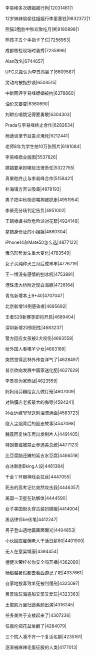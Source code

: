李易峰多次嫖娼被行拘|12031461|1

12岁妹妹偷偷往姐姐行李里塞钱|9832372|1

熊猫3胞胎中秋欢聚吃月饼|9180898|1

熊孩子五个手指卡了仨|7256953|

成都核检现场时装秀|7235996|

Alan改名|6744657|

UFC总裁认为李景亮赢了|6609587|

灵动岛被指抄袭|6503515|

中新网评李易峰嫖娼被拘|6378860|

油价又要变|6360690|

刘畊宏唱跳记得要勇敢|6304303|

Prada与李易峰终止合作|6282634|

杨迪谈录节目差点淹死|6212441|

老师8年为学生拍10万张照片|6191084|

李易峰商业版图|5537826|

嫖娼要承担哪些法律责任|5322755|

真果粒终止与李易峰合作|5158421|

朴海镇方否认吸毒|4978193|

男子把中秋物资喂狗被抓走|4951954|

李景亮分歧判定告负|4951002|

王鹤棣虞书欣危险派对花絮|4924148|

拿错身份证的小姐姐|4880304|

iPhone14和Mate50怎么选|4877122|

俄乌形势发生重大变化|4783549|

女子买纯种犬三月后成串串|4776719|

王一博没有感情的刨冰机|4753891|

港珠澳大桥附近现白海豚|4728164|

青岛新增本土9+40|4707047|

北京新增14例感染者|4695692|

王者S29新赛季即将开启|4689404|

深圳新增20例阳性|4683237|

警方回应女孩被2犬咬伤|4663558|

给外国人看噶羊少女|4663189|

突然觉得武林外传变洋气了|4628497|

普京欲向发展中国家送化肥|4627629|

李景亮为家而战|4623559|

妈妈用蒜瓣给女儿做灯笼|4607009|

对贴膜店老板最大的侮辱|4584241|

孙女远嫁爷爷送别泪流满面|4583723|

隐入尘烟背后的励志故事|4547098|

魏晨回复快乐再出发制片人|4491405|

特朗普或被禁止参选美总统|4477123|

比豆腐脑还嫩的延吉水豆腐|4466519|

白冰新剧Bking人设|4461384|

千金丫环眼神戏会拉丝|4447055|

死去的高考记忆突然攻击我|4446357|

美国一卫星在轨解体|4444590|

女子美国街头穿古装扮嫦娥|4414004|

黑话律师be伏笔|4412247|

男子登山遇地震画面曝光|4404853|

小伙回应雇佣老人干活日薪80|4401900|

无人在意梁靖康|4394454|

檀健次荣梓杉你安全吗开播|4362080|

杨超越暑假都去看西游记了吧|4337661|

自家地投毒致羊死被判缓刑|4325097|

黄景瑜玩海盗船又菜又爱玩|4323363|

王俊凯万里归途素颜出演|4316245|

任多美终于支棱起来了|4307236|

任嘉伦把花盆坐翻了|4284079|

三个院人凑不齐一个复活名额|4235161|

逐渐被麻辣毛蛋征服的人类|4177013|

